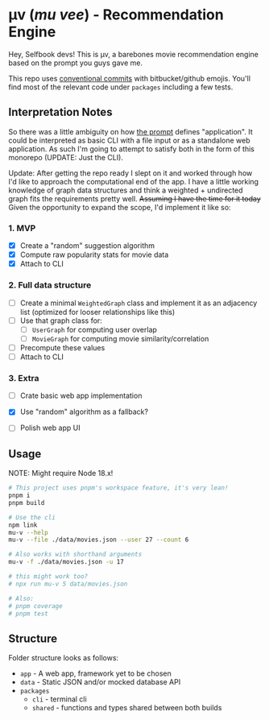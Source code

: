 # µv (*mu vee*) - Recommendation Engine

Hey, Selfbook devs! This is µv, a barebones movie recommendation engine based on the prompt you guys gave me.

This repo uses [conventional commits](https://github.com/conventional-changelog/commitlint/tree/master/%40commitlint/config-conventional) with bitbucket/github emojis. You'll find most of the relevant code under `packages` including a few tests.

## Interpretation Notes

So there was a little ambiguity on how [the prompt](./PROMPT) defines "application". It could be interpreted as basic CLI with a file input or as a standalone web application. As such I'm going to attempt to satisfy both in the form of this monorepo (UPDATE: Just the CLI).

Update: After getting the repo ready I slept on it and worked through how I'd like to approach the computational end of the app. I have a little working knowledge of graph data structures and think a weighted + undirected graph fits the requirements pretty well. ~~Assuming I have the time for it today~~ Given the opportunity to expand the scope, I'd implement it like so:

### 1. MVP
- [x] Create a "random" suggestion algorithm
- [x] Compute raw popularity stats for movie data
- [x] Attach to CLI

### 2. Full data structure
- [ ] Create a minimal `WeightedGraph` class and implement it as an adjacency list (optimized for looser relationships like this)
- [ ] Use that graph class for:
  - [ ] `UserGraph` for computing user overlap
  - [ ] `MovieGraph` for computing movie similarity/correlation
- [ ] Precompute these values
- [ ] Attach to CLI

### 3. Extra
- [ ] Crate basic web app implementation
- [X] Use "random" algorithm as a fallback?
- [ ] Polish web app UI


## Usage

NOTE: Might require Node 18.x!

```sh
# This project uses pnpm's workspace feature, it's very lean!
pnpm i
pnpm build

# Use the cli
npm link
mu-v --help
mu-v --file ./data/movies.json --user 27 --count 6

# Also works with shorthand arguments
mu-v -f ./data/movies.json -u 17

# this might work too?
# npx run mu-v 5 data/movies.json

# Also:
# pnpm coverage
# pnpm test
```

## Structure

Folder structure looks as follows:

- `app` - A web app, framework yet to be chosen
- `data` - Static JSON and/or mocked database API
- `packages`
  - `cli` - terminal cli
  - `shared` - functions and types shared between both builds